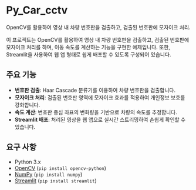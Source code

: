# Py_Car_cctv
 OpenCV를 활용하여 영상 내 차량 번호판을 검출하고, 검출된 번호판에 모자이크 처리.

 이 프로젝트는 OpenCV를 활용하여 영상 내 차량 번호판을 검출하고, 검출된 번호판에 모자이크 처리를 하며, 이동 속도를 계산하는 기능을 구현한 예제입니다. 또한, Streamlit을 사용하여 웹 앱 형태로 쉽게 배포할 수 있도록 구성되어 있습니다.

## 주요 기능

- **번호판 검출**: Haar Cascade 분류기를 이용하여 차량 번호판을 검출합니다.
- **모자이크 처리**: 검출된 번호판 영역에 모자이크 효과를 적용하여 개인정보 보호를 강화합니다.
- **속도 계산**: 번호판 중심 좌표의 변화량을 기반으로 차량의 속도를 추정합니다.
- **Streamlit 배포**: 처리된 영상을 웹 앱으로 실시간 스트리밍하여 손쉽게 확인할 수 있습니다.

## 요구 사항

- Python 3.x
- [OpenCV](https://opencv.org/) (`pip install opencv-python`)
- [NumPy](https://numpy.org/) (`pip install numpy`)
- [Streamlit](https://streamlit.io/) (`pip install streamlit`)

